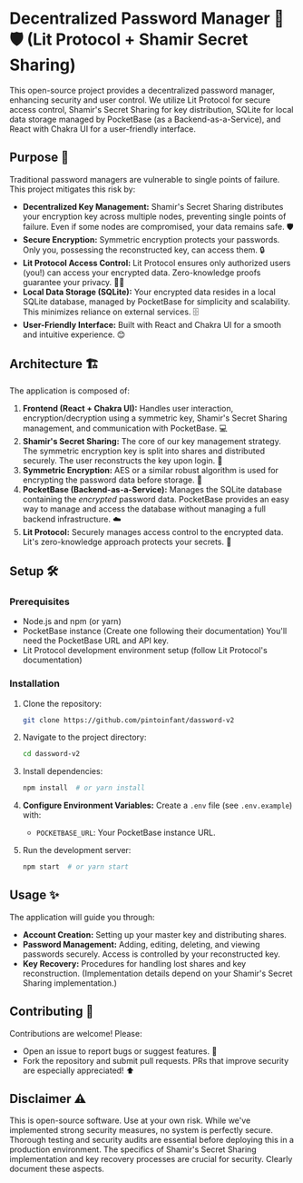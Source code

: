 # Decentralized Password Manager 🔑🛡️ (Lit Protocol + Shamir Secret Sharing)

This open-source project provides a decentralized password manager, enhancing security and user control. We utilize Lit Protocol for secure access control, Shamir's Secret Sharing for key distribution, SQLite for local data storage managed by PocketBase (as a Backend-as-a-Service), and React with Chakra UI for a user-friendly interface.

## Purpose 🚀

Traditional password managers are vulnerable to single points of failure. This project mitigates this risk by:

* **Decentralized Key Management:**  Shamir's Secret Sharing distributes your encryption key across multiple nodes, preventing single points of failure.  Even if some nodes are compromised, your data remains safe. 🛡️
* **Secure Encryption:**  Symmetric encryption protects your passwords.  Only you, possessing the reconstructed key, can access them. 🔒
* **Lit Protocol Access Control:** Lit Protocol ensures only authorized users (you!) can access your encrypted data.  Zero-knowledge proofs guarantee your privacy. 🕵️‍♂️
* **Local Data Storage (SQLite):**  Your encrypted data resides in a local SQLite database, managed by PocketBase for simplicity and scalability.  This minimizes reliance on external services. 🗄️
* **User-Friendly Interface:**  Built with React and Chakra UI for a smooth and intuitive experience.  😊


## Architecture 🏗️

The application is composed of:

1. **Frontend (React + Chakra UI):** Handles user interaction, encryption/decryption using a symmetric key, Shamir's Secret Sharing management, and communication with PocketBase. 💻
2. **Shamir's Secret Sharing:**  The core of our key management strategy. The symmetric encryption key is split into shares and distributed securely.  The user reconstructs the key upon login. 🧩
3. **Symmetric Encryption:** AES or a similar robust algorithm is used for encrypting the password data before storage. 🤫
4. **PocketBase (Backend-as-a-Service):** Manages the SQLite database containing the *encrypted* password data.  PocketBase provides an easy way to manage and access the database without managing a full backend infrastructure.  ☁️
5. **Lit Protocol:** Securely manages access control to the encrypted data.  Lit's zero-knowledge approach protects your secrets.  🔑


## Setup 🛠️

### Prerequisites

* Node.js and npm (or yarn)
* PocketBase instance (Create one following their documentation)  You'll need the PocketBase URL and API key.
* Lit Protocol development environment setup (follow Lit Protocol's documentation)


### Installation

1. Clone the repository:
   ```bash
   git clone https://github.com/pintoinfant/dassword-v2
   ```

2. Navigate to the project directory:
   ```bash
   cd dassword-v2
   ```

3. Install dependencies:
   ```bash
   npm install  # or yarn install
   ```

4. **Configure Environment Variables:** Create a `.env` file (see `.env.example`) with:
    * `POCKETBASE_URL`: Your PocketBase instance URL.

5. Run the development server:
   ```bash
   npm start  # or yarn start
   ```


## Usage ✨

The application will guide you through:

* **Account Creation:** Setting up your master key and distributing shares.
* **Password Management:** Adding, editing, deleting, and viewing passwords securely.  Access is controlled by your reconstructed key.
* **Key Recovery:**  Procedures for handling lost shares and key reconstruction.  (Implementation details depend on your Shamir's Secret Sharing implementation.)


## Contributing 🤝

Contributions are welcome!  Please:

* Open an issue to report bugs or suggest features. 🐛
* Fork the repository and submit pull requests.  PRs that improve security are especially appreciated! ⬆️


## Disclaimer ⚠️

This is open-source software. Use at your own risk. While we've implemented strong security measures, no system is perfectly secure.  Thorough testing and security audits are essential before deploying this in a production environment.  The specifics of Shamir's Secret Sharing implementation and key recovery processes are crucial for security.  Clearly document these aspects.
